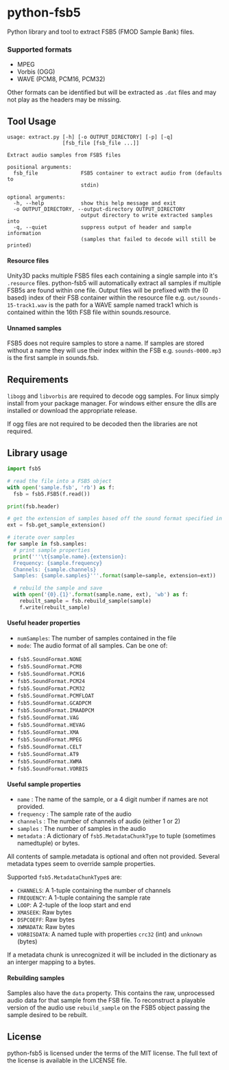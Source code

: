 # python-fsb5
Python library and tool to extract FSB5 (FMOD Sample Bank) files.

### Supported formats

- MPEG
- Vorbis (OGG)
- WAVE (PCM8, PCM16, PCM32)

Other formats can be identified but will be extracted as `.dat` files and may not play as the headers may be missing.

## Tool Usage

```
usage: extract.py [-h] [-o OUTPUT_DIRECTORY] [-p] [-q]
                  [fsb_file [fsb_file ...]]

Extract audio samples from FSB5 files

positional arguments:
  fsb_file              FSB5 container to extract audio from (defaults to
                        stdin)

optional arguments:
  -h, --help            show this help message and exit
  -o OUTPUT_DIRECTORY, --output-directory OUTPUT_DIRECTORY
                        output directory to write extracted samples into
  -q, --quiet           suppress output of header and sample information
                        (samples that failed to decode will still be printed)
 ```

#### Resource files
Unity3D packs multiple FSB5 files each containing a single sample into it's `.resource` files.
python-fsb5 will automatically extract all samples if multiple FSB5s are found within one file.
Output files will be prefixed with the (0 based) index of their FSB container within the resource file e.g. `out/sounds-15-track1.wav` is the path for a WAVE sample named track1 which is contained within the 16th FSB file within sounds.resource.

#### Unnamed samples
FSB5 does not require samples to store a name. If samples are stored without a name they will use their index within the FSB e.g. `sounds-0000.mp3` is the first sample in sounds.fsb.

## Requirements

`libogg` and `libvorbis` are required to decode ogg samples. For linux simply install from your package manager. For windows either ensure the dlls are installed or download the appropriate release.

If ogg files are not required to be decoded then the libraries are not required.

## Library usage

```python
import fsb5

# read the file into a FSB5 object
with open('sample.fsb', 'rb') as f:
  fsb = fsb5.FSB5(f.read())

print(fsb.header)

# get the extension of samples based off the sound format specified in the header
ext = fsb.get_sample_extension()

# iterate over samples
for sample in fsb.samples:
  # print sample properties
  print('''\t{sample.name}.{extension}:
  Frequency: {sample.frequency}
  Channels: {sample.channels}
  Samples: {sample.samples}'''.format(sample=sample, extension=ext))

  # rebuild the sample and save
  with open('{0}.{1}'.format(sample.name, ext), 'wb') as f:
    rebuilt_sample = fsb.rebuild_sample(sample)
    f.write(rebuilt_sample)
```

#### Useful header properties

- `numSamples`: The number of samples contained in the file
- `mode`: The audio format of all samples. Can be one of:
 * `fsb5.SoundFormat.NONE`
 * `fsb5.SoundFormat.PCM8`
 * `fsb5.SoundFormat.PCM16`
 * `fsb5.SoundFormat.PCM24`
 * `fsb5.SoundFormat.PCM32`
 * `fsb5.SoundFormat.PCMFLOAT`
 * `fsb5.SoundFormat.GCADPCM`
 * `fsb5.SoundFormat.IMAADPCM`
 * `fsb5.SoundFormat.VAG`
 * `fsb5.SoundFormat.HEVAG`
 * `fsb5.SoundFormat.XMA`
 * `fsb5.SoundFormat.MPEG`
 * `fsb5.SoundFormat.CELT`
 * `fsb5.SoundFormat.AT9`
 * `fsb5.SoundFormat.XWMA`
 * `fsb5.SoundFormat.VORBIS`


#### Useful sample properties

- `name` : The name of the sample, or a 4 digit number if names are not provided.
- `frequency` : The sample rate of the audio
- `channels` : The number of channels of audio (either 1 or 2)
- `samples` : The number of samples in the audio
- `metadata` : A dictionary of `fsb5.MetadataChunkType` to tuple (sometimes namedtuple) or bytes.

All contents of sample.metadata is optional and often not provided. Several metadata types seem to override sample properties.

Supported `fsb5.MetadataChunkType`s are:
 * `CHANNELS`: A 1-tuple containing the number of channels
 * `FREQUENCY`: A 1-tuple containing the sample rate
 * `LOOP`: A 2-tuple of the loop start and end
 * `XMASEEK`: Raw bytes
 * `DSPCOEFF`: Raw bytes
 * `XWMADATA`: Raw bytes
 * `VORBISDATA`: A named tuple with properties `crc32` (int) and `unknown` (bytes)

If a metadata chunk is unrecognized it will be included in the dictionary as an interger mapping to a bytes.

#### Rebuilding samples

Samples also have the `data` property.
This contains the raw, unprocessed audio data for that sample from the FSB file.
To reconstruct a playable version of the audio use `rebuild_sample` on the FSB5 object passing the sample desired to be rebuilt.


## License

python-fsb5 is licensed under the terms of the MIT license.
The full text of the license is available in the LICENSE file.
